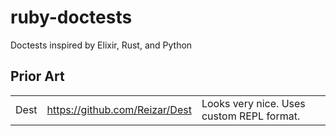 # ruby-doctests
Doctests inspired by Elixir, Rust, and Python

## Prior Art

|    |    |    |
|----|----|----|
|Dest|https://github.com/Reizar/Dest|Looks very nice. Uses custom REPL format.|
